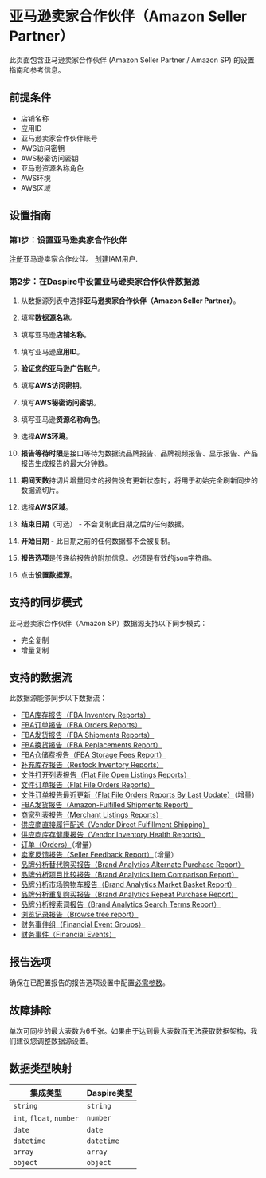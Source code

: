 # 亚马逊卖家合作伙伴（Amazon Seller Partner）

此页面包含亚马逊卖家合作伙伴 (Amazon Seller Partner / Amazon SP) 的设置指南和参考信息。

## 前提条件

* 店铺名称
* 应用ID
* 亚马逊卖家合作伙伴账号
* AWS访问密钥
* AWS秘密访问密钥
* 亚马逊资源名称角色
* AWS环境
* AWS区域

## 设置指南

### 第1步：设置亚马逊卖家合作伙伴

[注册](https://developer-docs.amazon.com/sp-api/docs/registering-your-application)亚马逊卖家合作伙伴。
[创建](https://docs.aws.amazon.com/general/latest/gr/aws-sec-cred-types.html)IAM用户.

### 第2步：在Daspire中设置亚马逊卖家合作伙伴数据源

1. 从数据源列表中选择**亚马逊卖家合作伙伴（Amazon Seller Partner）**。

2. 填写**数据源名称**。

3. 填写亚马逊**店铺名称**。

4. 填写亚马逊**应用ID**。

5. **验证您的亚马逊广告账户**。

6. 填写**AWS访问密钥**。

7. 填写**AWS秘密访问密钥**。

8. 填写亚马逊**资源名称角色**。

9. 选择**AWS环境**。

10. **报告等待时限**是接口等待为数据流品牌报告、品牌视频报告、显示报告、产品报告生成报告的最大分钟数。

11. **期间天数**持切片增量同步的报告没有更新状态时，将用于初始完全刷新同步的数据流切片。

12. 选择**AWS区域**。

13. **结束日期**（可选） - 不会复制此日期之后的任何数据。

14. **开始日期** - 此日期之前的任何数据都不会被复制。

15. **报告选项**是传递给报告的附加信息。必须是有效的json字符串。

16. 点击**设置数据源**。

## 支持的同步模式

亚马逊卖家合作伙伴（Amazon SP）数据源支持以下同步模式：

* 完全复制
* 增量复制

## 支持的数据流

此数据源能够同步以下数据流：

* [FBA库存报告（FBA Inventory Reports）](https://sellercentral.amazon.com/gp/help/200740930)
* [FBA订单报告（FBA Orders Reports）](https://sellercentral.amazon.com/gp/help/help.html?itemID=200989110)
* [FBA发货报告（FBA Shipments Reports）](https://sellercentral.amazon.com/gp/help/help.html?itemID=200989100)
* [FBA换货报告（FBA Replacements Report）](https://sellercentral.amazon.com/help/hub/reference/200453300)
* [FBA仓储费报告（FBA Storage Fees Report）](https://sellercentral.amazon.com/help/hub/reference/G202086720)
* [补充库存报告（Restock Inventory Reports）](https://sellercentral.amazon.com/help/hub/reference/202105670)
* [文件打开列表报告（Flat File Open Listings Reports）](https://developer-docs.amazon.com/sp-api/docs/reports-api-v2021-06-30-reference)
* [文件订单报告（Flat File Orders Reports）](https://developer-docs.amazon.com/sp-api/docs/reports-api-v2021-06-30-reference)
* [文件订单报告最近更新（Flat File Orders Reports By Last Update）](https://developer-docs.amazon.com/sp-api/docs/reports-api-v2021-06-30-reference)（增量）
* [FBA发货报告（Amazon-Fulfilled Shipments Report）](https://developer-docs.amazon.com/sp-api/docs/reports-api-v2021-06-30-reference)
* [商家列表报告（Merchant Listings Reports）](https://developer-docs.amazon.com/sp-api/docs/reports-api-v2021-06-30-reference)
* [供应商直接履行配送（Vendor Direct Fulfillment Shipping）](https://developer-docs.amazon.com/sp-api/docs/vendor-direct-fulfillment-shipping-api-v1-reference)
* [供应商库存健康报告（Vendor Inventory Health Reports）](https://developer-docs.amazon.com/sp-api/docs/reports-api-v2021-06-30-reference)
* [订单（Orders）](https://developer-docs.amazon.com/sp-api/docs/orders-api-v0-reference)（增量）
* [卖家反馈报告（Seller Feedback Report）](https://developer-docs.amazon.com/sp-api/docs/reports-api-v2021-06-30-reference)（增量）
* [品牌分析替代购买报告（Brand Analytics Alternate Purchase Report）](https://developer-docs.amazon.com/sp-api/docs/report-type-values#brand-analytics-reports)
* [品牌分析项目比较报告（Brand Analytics Item Comparison Report）](https://developer-docs.amazon.com/sp-api/docs/report-type-values#brand-analytics-reports)
* [品牌分析市场购物车报告（Brand Analytics Market Basket Report）](https://developer-docs.amazon.com/sp-api/docs/report-type-values#brand-analytics-reports)
* [品牌分析重复购买报告（Brand Analytics Repeat Purchase Report）](https://developer-docs.amazon.com/sp-api/docs/report-type-values#brand-analytics-reports)
* [品牌分析搜索词报告（Brand Analytics Search Terms Report）](https://developer-docs.amazon.com/sp-api/docs/report-type-values#brand-analytics-reports)
* [浏览记录报告（Browse tree report）](https://github.com/amzn/selling-partner-api-docs/blob/main/references/reports-api/reporttype-values.md#browse-tree-report)
* [财务事件组（Financial Event Groups）](https://developer-docs.amazon.com/sp-api/docs/finances-api-reference#get-financesv0financialeventgroups)
* [财务事件（Financial Events）](https://developer-docs.amazon.com/sp-api/docs/finances-api-reference#get-financesv0financialevents)

## 报告选项

确保在已配置报告的报告选项设置中配置[必需参数](https://developer-docs.amazon.com/sp-api/docs/report-type-values)。

## 故障排除

单次可同步的最大表数为6千张。如果由于达到最大表数而无法获取数据架构，我们建议您调整数据源设置。

## 数据类型映射

| 集成类型 | Daspire类型 |
| --- | --- |
| `string` | `string` |
| `int`, `float`, `number` | `number` |
| `date` | `date` |
| `datetime` | `datetime` |
| `array` | `array` |
| `object` | `object` |